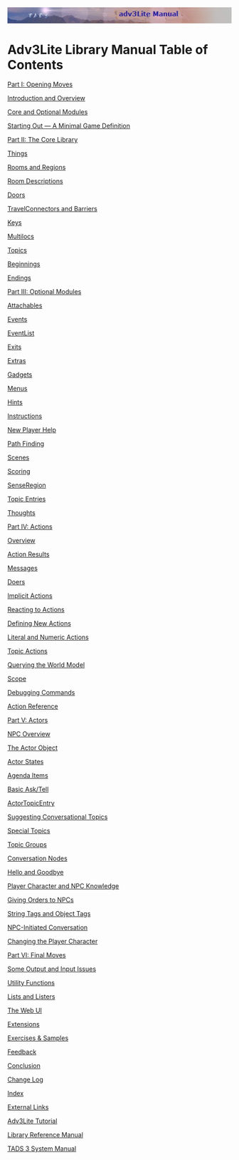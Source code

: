 ---
---
<div class="topbar">

<img src="topbar.jpg" data-border="0" />

</div>

<div class="main">

  
  

# Adv3Lite Library Manual Table of Contents

  
  

<div class="toc1">

<a href="begin.html" class="toc">Part I: Opening Moves</a>

</div>

<div class="toc2">

<a href="docs-intro.html" class="toc">Introduction and Overview</a>

</div>

<div class="toc2">

<a href="modules.html" class="toc">Core and Optional Modules</a>

</div>

<div class="toc2">

<a href="mingame.html" class="toc">Starting Out — A Minimal Game
Definition</a>

</div>

<div class="toc1">

<a href="core.html" class="toc">Part II: The Core Library</a>

</div>

<div class="toc2">

<a href="thing.html" class="toc">Things</a>

</div>

<div class="toc2">

<a href="room.html" class="toc">Rooms and Regions</a>

</div>

<div class="toc2">

<a href="roomdesc.html" class="toc">Room Descriptions</a>

</div>

<div class="toc2">

<a href="door.html" class="toc">Doors</a>

</div>

<div class="toc2">

<a href="travel.html" class="toc">TravelConnectors and Barriers</a>

</div>

<div class="toc2">

<a href="key.html" class="toc">Keys</a>

</div>

<div class="toc2">

<a href="multiloc.html" class="toc">Multilocs</a>

</div>

<div class="toc2">

<a href="topic.html" class="toc">Topics</a>

</div>

<div class="toc2">

<a href="beginning.html" class="toc">Beginnings</a>

</div>

<div class="toc2">

<a href="ending.html" class="toc">Endings</a>

</div>

<div class="toc1">

<a href="optional.html" class="toc">Part III: Optional Modules</a>

</div>

<div class="toc2">

<a href="attachable.html" class="toc">Attachables</a>

</div>

<div class="toc2">

<a href="event.html" class="toc">Events</a>

</div>

<div class="toc2">

<a href="eventlist.html" class="toc">EventList</a>

</div>

<div class="toc2">

<a href="exit.html" class="toc">Exits</a>

</div>

<div class="toc2">

<a href="extra.html" class="toc">Extras</a>

</div>

<div class="toc2">

<a href="gadget.html" class="toc">Gadgets</a>

</div>

<div class="toc2">

<a href="menu.html" class="toc">Menus</a>

</div>

<div class="toc2">

<a href="hint.html" class="toc">Hints</a>

</div>

<div class="toc2">

<a href="instruct.html" class="toc">Instructions</a>

</div>

<div class="toc2">

<a href="newbie.html" class="toc">New Player Help</a>

</div>

<div class="toc2">

<a href="pathfind.html" class="toc">Path Finding</a>

</div>

<div class="toc2">

<a href="scene.html" class="toc">Scenes</a>

</div>

<div class="toc2">

<a href="score.html" class="toc">Scoring</a>

</div>

<div class="toc2">

<a href="senseregion.html" class="toc">SenseRegion</a>

</div>

<div class="toc2">

<a href="topicentry.html" class="toc">Topic Entries</a>

</div>

<div class="toc2">

<a href="thought.html" class="toc">Thoughts</a>

</div>

<div class="toc1">

<a href="action.html" class="toc">Part IV: Actions</a>

</div>

<div class="toc2">

<a href="actionoverview.html" class="toc">Overview</a>

</div>

<div class="toc2">

<a href="actres.html" class="toc">Action Results</a>

</div>

<div class="toc2">

<a href="message.html" class="toc">Messages</a>

</div>

<div class="toc2">

<a href="doer.html" class="toc">Doers</a>

</div>

<div class="toc2">

<a href="implicit.html" class="toc">Implicit Actions</a>

</div>

<div class="toc2">

<a href="react.html" class="toc">Reacting to Actions</a>

</div>

<div class="toc2">

<a href="define.html" class="toc">Defining New Actions</a>

</div>

<div class="toc2">

<a href="literalact.html" class="toc">Literal and Numeric Actions</a>

</div>

<div class="toc2">

<a href="topicact.html" class="toc">Topic Actions</a>

</div>

<div class="toc2">

<a href="query.html" class="toc">Querying the World Model</a>

</div>

<div class="toc2">

<a href="scope.html" class="toc">Scope</a>

</div>

<div class="toc2">

<a href="debug.html" class="toc">Debugging Commands</a>

</div>

<div class="toc2">

<a href="actionref.html" class="toc">Action Reference</a>

</div>

<div class="toc1">

<a href="actor.html" class="toc">Part V: Actors</a>

</div>

<div class="toc2">

<a href="actoroverview.html" class="toc">NPC Overview</a>

</div>

<div class="toc2">

<a href="actorobj.html" class="toc">The Actor Object</a>

</div>

<div class="toc2">

<a href="actorstate.html" class="toc">Actor States</a>

</div>

<div class="toc2">

<a href="agenda.html" class="toc">Agenda Items</a>

</div>

<div class="toc2">

<a href="asktell.html" class="toc">Basic Ask/Tell</a>

</div>

<div class="toc2">

<a href="actortopicentry.html" class="toc">ActorTopicEntry</a>

</div>

<div class="toc2">

<a href="suggest.html" class="toc">Suggesting Conversational Topics</a>

</div>

<div class="toc2">

<a href="specialtopic.html" class="toc">Special Topics</a>

</div>

<div class="toc2">

<a href="topicgroup.html" class="toc">Topic Groups</a>

</div>

<div class="toc2">

<a href="convnode.html" class="toc">Conversation Nodes</a>

</div>

<div class="toc2">

<a href="hello.html" class="toc">Hello and Goodbye</a>

</div>

<div class="toc2">

<a href="knowledge.html" class="toc">Player Character and NPC
Knowledge</a>

</div>

<div class="toc2">

<a href="orders.html" class="toc">Giving Orders to NPCs</a>

</div>

<div class="toc2">

<a href="tags.html" class="toc">String Tags and Object Tags</a>

</div>

<div class="toc2">

<a href="initiate.html" class="toc">NPC-Initiated Conversation</a>

</div>

<div class="toc2">

<a href="changepc.html" class="toc">Changing the Player Character</a>

</div>

<div class="toc1">

<a href="final.html" class="toc">Part VI: Final Moves</a>

</div>

<div class="toc2">

<a href="output.html" class="toc">Some Output and Input Issues</a>

</div>

<div class="toc2">

<a href="utility.html" class="toc">Utility Functions</a>

</div>

<div class="toc2">

<a href="lister.html" class="toc">Lists and Listers</a>

</div>

<div class="toc2">

<a href="webui.html" class="toc">The Web UI</a>

</div>

<div class="toc2">

<a href="extensions.html" class="toc">Extensions</a>

</div>

<div class="toc2">

<a href="../learning/exercises.html" class="toc">Exercises &amp;
Samples</a>

</div>

<div class="toc2">

<a href="feedback.html" class="toc">Feedback</a>

</div>

<div class="toc2">

<a href="conclusion.html" class="toc">Conclusion</a>

</div>

<div class="toc2">

<a href="changelog.html" class="toc">Change Log</a>

</div>

<div class="toc2">

<a href="manual_idx.html" class="toc">Index</a>

</div>

<div class="toc1">

<a href="finish.html" class="toc">External Links</a>

</div>

<div class="toc2">

<a href="../tutorial/index.html" class="toc">Adv3Lite Tutorial</a>

</div>

<div class="toc2">

<a href="../libref/index.html" class="toc">Library Reference Manual</a>

</div>

<div class="toc2">

<a href="../sysman.html" class="toc">TADS 3 System Manual</a>

</div>

</div>
